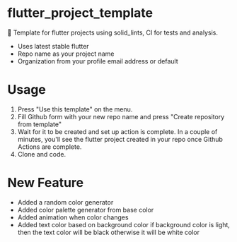 # flutter_project_template
📖 Template for flutter projects using solid_lints, CI for tests and analysis.

- Uses latest stable flutter
- Repo name as your project name
- Organization from your profile email address or default

# Usage
1. Press "Use this template" on the menu.
2. Fill Github form with your new repo name and press "Create repository from template"
3. Wait for it to be created and set up action is complete. In a couple of minutes, you'll see the flutter project created in your repo once Github Actions are complete.
4. Clone and code.


# New Feature
- Added a random color generator
- Added color palette generator from base color
- Added animation when color changes
- Added text color based on background color if background color is light, then the text color will be black otherwise it will be white color

